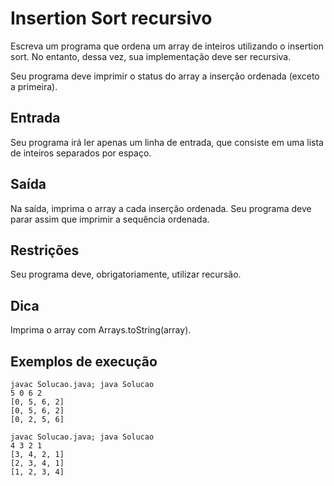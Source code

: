 # Insertion Sort recursivo

Escreva um programa que ordena um array de inteiros utilizando o insertion sort. No entanto, dessa vez, sua implementação deve ser recursiva.

Seu programa deve imprimir o status do array a inserção ordenada (exceto a primeira).

## Entrada

Seu programa irá ler apenas um linha de entrada, que consiste em uma lista de inteiros separados por espaço.

## Saída

Na saída, imprima o array a cada inserção ordenada. Seu programa deve parar assim que imprimir a sequência ordenada.

## Restrições

Seu programa deve, obrigatoriamente, utilizar recursão.

## Dica

Imprima o array com Arrays.toString(array).

## Exemplos de execução

	javac Solucao.java; java Solucao
	5 0 6 2
	[0, 5, 6, 2]
	[0, 5, 6, 2]
	[0, 2, 5, 6]
	
	javac Solucao.java; java Solucao
	4 3 2 1
	[3, 4, 2, 1]
	[2, 3, 4, 1]
	[1, 2, 3, 4]
